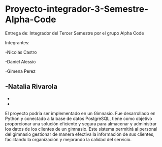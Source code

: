 # Proyecto-integrador-3-Semestre-Alpha-Code
Entrega de: Integrador del Tercer Semestre por el grupo Alpha Code

Integrantes:

-Nicolás Castro

-Daniel Alessio

-Gimena Perez

-Natalia Rivarola
-
-
-

El proyecto podría ser implementado en un Gimnasio. Fue desarrollado en Python y conectado a la base de datos PostgreSQL, tiene como objetivo proporcionar una solución eficiente y segura para almacenar y administrar los datos de los clientes de un gimnasio. Este sistema permitirá al personal del gimnasio gestionar de manera efectiva la información de sus clientes, facilitando la organización y mejorando la calidad del servicio.

